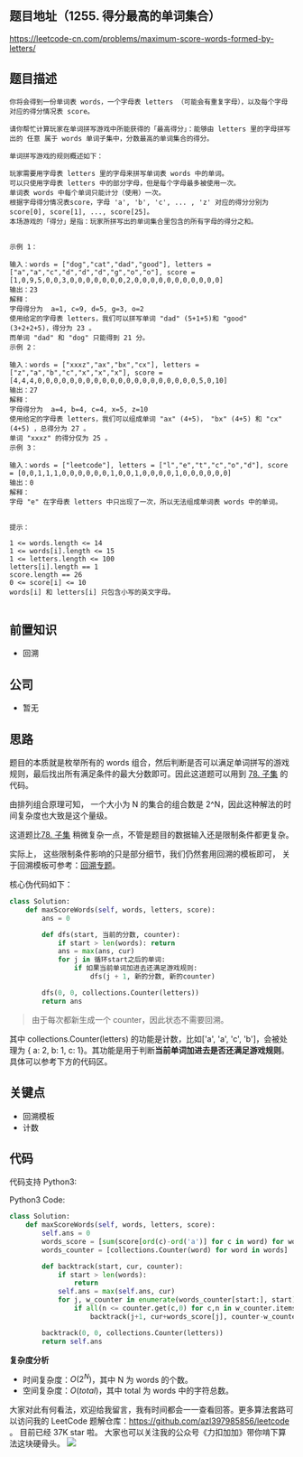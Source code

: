 ## 题目地址（1255. 得分最高的单词集合）

https://leetcode-cn.com/problems/maximum-score-words-formed-by-letters/

## 题目描述

```
你将会得到一份单词表 words，一个字母表 letters （可能会有重复字母），以及每个字母对应的得分情况表 score。

请你帮忙计算玩家在单词拼写游戏中所能获得的「最高得分」：能够由 letters 里的字母拼写出的 任意 属于 words 单词子集中，分数最高的单词集合的得分。

单词拼写游戏的规则概述如下：

玩家需要用字母表 letters 里的字母来拼写单词表 words 中的单词。
可以只使用字母表 letters 中的部分字母，但是每个字母最多被使用一次。
单词表 words 中每个单词只能计分（使用）一次。
根据字母得分情况表score，字母 'a', 'b', 'c', ... , 'z' 对应的得分分别为 score[0], score[1], ..., score[25]。
本场游戏的「得分」是指：玩家所拼写出的单词集合里包含的所有字母的得分之和。
 

示例 1：

输入：words = ["dog","cat","dad","good"], letters = ["a","a","c","d","d","d","g","o","o"], score = [1,0,9,5,0,0,3,0,0,0,0,0,0,0,2,0,0,0,0,0,0,0,0,0,0,0]
输出：23
解释：
字母得分为  a=1, c=9, d=5, g=3, o=2
使用给定的字母表 letters，我们可以拼写单词 "dad" (5+1+5)和 "good" (3+2+2+5)，得分为 23 。
而单词 "dad" 和 "dog" 只能得到 21 分。
示例 2：

输入：words = ["xxxz","ax","bx","cx"], letters = ["z","a","b","c","x","x","x"], score = [4,4,4,0,0,0,0,0,0,0,0,0,0,0,0,0,0,0,0,0,0,0,0,5,0,10]
输出：27
解释：
字母得分为  a=4, b=4, c=4, x=5, z=10
使用给定的字母表 letters，我们可以组成单词 "ax" (4+5)， "bx" (4+5) 和 "cx" (4+5) ，总得分为 27 。
单词 "xxxz" 的得分仅为 25 。
示例 3：

输入：words = ["leetcode"], letters = ["l","e","t","c","o","d"], score = [0,0,1,1,1,0,0,0,0,0,0,1,0,0,1,0,0,0,0,1,0,0,0,0,0,0]
输出：0
解释：
字母 "e" 在字母表 letters 中只出现了一次，所以无法组成单词表 words 中的单词。
 

提示：

1 <= words.length <= 14
1 <= words[i].length <= 15
1 <= letters.length <= 100
letters[i].length == 1
score.length == 26
0 <= score[i] <= 10
words[i] 和 letters[i] 只包含小写的英文字母。


```

## 前置知识

- 回溯

## 公司

- 暂无

## 思路

题目的本质就是枚举所有的 words 组合，然后判断是否可以满足单词拼写的游戏规则，最后找出所有满足条件的最大分数即可。因此这道题可以用到 [78. 子集](../problems/78.subsets.md) 的代码。

由排列组合原理可知， 一个大小为 N 的集合的组合数是 2^N，因此这种解法的时间复杂度也大致是这个量级。

这道题比[78. 子集](../problems/78.subsets.md) 稍微复杂一点，不管是题目的数据输入还是限制条件都更复杂。

实际上， 这些限制条件影响的只是部分细节，我们仍然套用回溯的模板即可， 关于回溯模板可参考：[回溯专题](../thinkings/backtrack.md)。

核心伪代码如下：

```py
class Solution:
    def maxScoreWords(self, words, letters, score):
        ans = 0

        def dfs(start, 当前的分数, counter):
            if start > len(words): return
            ans = max(ans, cur)
            for j in 循环start之后的单词:
                if 如果当前单词加进去还满足游戏规则:
                    dfs(j + 1, 新的分数, 新的counter)

        dfs(0, 0, collections.Counter(letters))
        return ans
```

> 由于每次都新生成一个 counter，因此状态不需要回溯。

其中 collections.Counter(letters) 的功能是计数，比如['a', 'a', 'c', 'b']，会被处理为 { a: 2, b: 1, c: 1}。其功能是用于判断**当前单词加进去是否还满足游戏规则**。具体可以参考下方的代码区。

## 关键点

- 回溯模板
- 计数

## 代码

代码支持 Python3:

Python3 Code:

```python
class Solution:
    def maxScoreWords(self, words, letters, score):
        self.ans = 0
        words_score = [sum(score[ord(c)-ord('a')] for c in word) for word in words]
        words_counter = [collections.Counter(word) for word in words]

        def backtrack(start, cur, counter):
            if start > len(words):
                return
            self.ans = max(self.ans, cur)
            for j, w_counter in enumerate(words_counter[start:], start):
                if all(n <= counter.get(c,0) for c,n in w_counter.items()):
                    backtrack(j+1, cur+words_score[j], counter-w_counter)

        backtrack(0, 0, collections.Counter(letters))
        return self.ans
```

**复杂度分析**

- 时间复杂度：$O(2^N)$，其中 N 为 words 的个数。
- 空间复杂度：$O(total)$，其中 total 为 words 中的字符总数。

大家对此有何看法，欢迎给我留言，我有时间都会一一查看回答。更多算法套路可以访问我的 LeetCode 题解仓库：https://github.com/azl397985856/leetcode 。 目前已经 37K star 啦。
大家也可以关注我的公众号《力扣加加》带你啃下算法这块硬骨头。
![](https://p.ipic.vip/k6xf1g.jpg)
